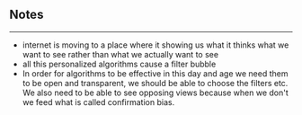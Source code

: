 ## Notes
---
- internet is moving to a place where it showing us what it thinks what we want to see rather than what we actually want to see
- all this personalized algorithms cause a filter bubble
- In order for algorithms to be effective in this day and age we need them to be open and transparent, we should be able to choose the filters etc. We also need to be able to see opposing views because when we don't we feed what is called confirmation bias.